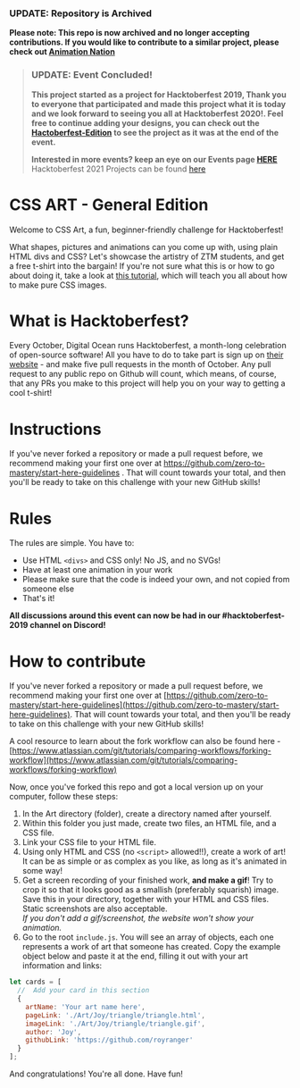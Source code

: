 ### **UPDATE: Repository is Archived**
**Please note: This repo is now archived and no longer accepting contributions. If you would like to contribute to a similar project, please check out [Animation Nation](https://github.com/zero-to-mastery/Animation-Nation)**

> ### **UPDATE:** Event Concluded!
>
> **This project started as a project for Hacktoberfest 2019, Thank you to everyone that participated and made this project what it is today and we look forward to seeing you all at Hacktoberfest 2020!.
> Feel free to continue adding your designs, you can check out the [Hactoberfest-Edition](https://github.com/zero-to-mastery/CSS-Art-Hacktoberfest-Edition) to see the project as it was at the end of the event.**
>
> **Interested in more events? keep an eye on our Events page [HERE](https://zerotomastery.io/community/events)**
> Hacktoberfest 2021 Projects can be found [here](https://github.com/zero-to-mastery?q=hacktoberfest2021&type=&language=&sort=)

# CSS ART - General Edition

Welcome to CSS Art, a fun, beginner-friendly challenge for Hacktoberfest!

What shapes, pictures and animations can you come up with, using plain HTML divs and CSS? Let's showcase the artistry of ZTM students, and get a free t-shirt into the bargain!
If you're not sure what this is or how to go about doing it, take a look at [this tutorial](https://codepen.io/mikemang/post/a-beginner-s-guide-to-pure-css-images), which will teach you all about how to make pure CSS images.

# What is Hacktoberfest?

Every October, Digital Ocean runs Hacktoberfest, a month-long celebration of open-source software! All you have to do to take part is sign up on [their website](https://hacktoberfest.digitalocean.com/) - and make five pull requests in the month of October. Any pull request to any public repo on Github will count, which means, of course, that any PRs you make to this project will help you on your way to getting a cool t-shirt!

# Instructions

If you've never forked a repository or made a pull request before, we recommend making your first one over at https://github.com/zero-to-mastery/start-here-guidelines . That will count towards your total, and then you'll be ready to take on this challenge with your new GitHub skills!

# Rules

The rules are simple. You have to:

- Use HTML `<divs>` and CSS only! No JS, and no SVGs!
- Have at least one animation in your work
- Please make sure that the code is indeed your own, and not copied from someone else
- That's it!

**All discussions around this event can now be had in our #hacktoberfest-2019 channel on Discord!**

# How to contribute

If you've never forked a repository or made a pull request before, we recommend making your first one over at [https://github.com/zero-to-mastery/start-here-guidelines](https://github.com/zero-to-mastery/start-here-guidelines). That will count towards your total, and then you'll be ready to take on this challenge with your new GitHub skills!

A cool resource to learn about the fork workflow can also be found here - [https://www.atlassian.com/git/tutorials/comparing-workflows/forking-workflow](https://www.atlassian.com/git/tutorials/comparing-workflows/forking-workflow)

Now, once you've forked this repo and got a local version up on your computer, follow these steps:

1. In the Art directory (folder), create a directory named after yourself.
2. Within this folder you just made, create two files, an HTML file, and a CSS file.
3. Link your CSS file to your HTML file.
4. Using only HTML and CSS (no `<script>` allowed!!), create a work of art! It can be as simple or as complex as you like, as long as it's animated in some way!
5. Get a screen recording of your finished work, **and make a gif**! Try to crop it so that it looks good as a smallish (preferably squarish) image. Save this in your directory, together with your HTML and CSS files. Static screenshots are also acceptable.  
   _If you don't add a gif/screenshot, the website won't show your animation._
6. Go to the root `include.js`. You will see an array of objects, each one represents a work of art that someone has created. Copy the example object below and paste it at the end, filling it out with your art information and links:

```js
let cards = [
  //  Add your card in this section
  {
    artName: 'Your art name here',
    pageLink: './Art/Joy/triangle/triangle.html',
    imageLink: './Art/Joy/triangle/triangle.gif',
    author: 'Joy',
    githubLink: 'https://github.com/royranger'
  }
];
```

And congratulations! You're all done. Have fun!
